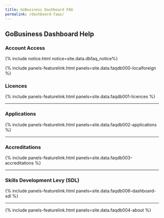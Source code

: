 ```yaml
---
title: GoBusiness Dashboard FAQ
permalink: /dashboard-faqs/
---
```


## GoBusiness Dashboard Help

### Account Access

{% include notice.html notice=site.data.dbfaq_notice%} 

{% include panels-featurelink.html panels=site.data.faqdb000-localforeign %}

### Licences

{% include panels-featurelink.html panels=site.data.faqdb001-licences %}

----
### Applications

{% include panels-featurelink.html panels=site.data.faqdb002-applications %}

----

### Accreditations

{% include panels-featurelink.html panels=site.data.faqdb003-accreditations %}

----

### Skills Development Levy (SDL)

{% include panels-featurelink.html panels=site.data.faqdb006-dashboard-sdl %}

----

{% include panels-featurelink.html panels=site.data.faqdb004-about %}
